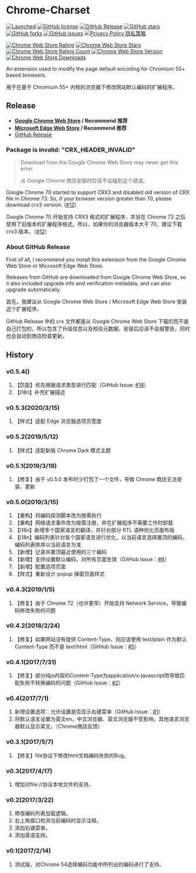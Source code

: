 # Chrome-Charset
[![Launched](https://img.shields.io/badge/Chrome--Charset-launched-brightgreen.svg)](https://github.com/jinliming2/Chrome-Charset)
[![GitHub license](https://img.shields.io/badge/license-MIT-blue.svg)](https://raw.githubusercontent.com/jinliming2/Chrome-Charset/master/LICENSE)
[![GitHub Release](https://img.shields.io/github/release/jinliming2/Chrome-Charset.svg)](https://github.com/jinliming2/Chrome-Charset/releases)
[![GitHub stars](https://img.shields.io/github/stars/jinliming2/Chrome-Charset.svg)](https://github.com/jinliming2/Chrome-Charset/stargazers)
[![GitHub forks](https://img.shields.io/github/forks/jinliming2/Chrome-Charset.svg)](https://github.com/jinliming2/Chrome-Charset/network)
[![GitHub issues](https://img.shields.io/github/issues/jinliming2/Chrome-Charset.svg)](https://github.com/jinliming2/Chrome-Charset/issues)
[![Privacy Policy 隐私策略](https://img.shields.io/badge/Privacy--Policy-隐私策略-f74455.svg)](./PrivacyPolicy.md)

[![Chrome Web Store Rating](https://img.shields.io/chrome-web-store/rating/oenllhgkiiljibhfagbfogdbchhdchml.svg)](https://chrome.google.com/webstore/detail/oenllhgkiiljibhfagbfogdbchhdchml)
[![Chrome Web Store Stars](https://img.shields.io/chrome-web-store/stars/oenllhgkiiljibhfagbfogdbchhdchml.svg)](https://chrome.google.com/webstore/detail/oenllhgkiiljibhfagbfogdbchhdchml)
[![Chrome Web Store Rating Count](https://img.shields.io/chrome-web-store/rating-count/oenllhgkiiljibhfagbfogdbchhdchml.svg)](https://chrome.google.com/webstore/detail/oenllhgkiiljibhfagbfogdbchhdchml)
[![Chrome Web Store Version](https://img.shields.io/chrome-web-store/v/oenllhgkiiljibhfagbfogdbchhdchml.svg)](https://chrome.google.com/webstore/detail/oenllhgkiiljibhfagbfogdbchhdchml)
[![Chrome Web Store Downloads](https://img.shields.io/chrome-web-store/d/oenllhgkiiljibhfagbfogdbchhdchml.svg)](https://chrome.google.com/webstore/detail/oenllhgkiiljibhfagbfogdbchhdchml)


An extension used to modify the page default encoding for Chromium 55+ based browsers.

用于在基于 Chromium 55+ 内核的浏览器下修改网站默认编码的扩展程序。

## Release
- **[Google Chrome Web Store](https://chrome.google.com/webstore/detail/oenllhgkiiljibhfagbfogdbchhdchml) / Recommend 推荐**
- **[Microsoft Edge Web Store](https://microsoftedge.microsoft.com/addons/detail/ljameaionljangkhnobkellagnjjohno) / Recommend 推荐**
- [GitHub Release](https://github.com/jinliming2/Chrome-Charset/releases)

### Package is invalid: "CRX_HEADER_INVALID"
> Download from the Google Chrome Web Store may never get this error.
>
> 从 Google Chrome 商店安装时应该不会碰到这个错误。

Google Chrome 70 started to support CRX3 and disabled old version of CRX file in Chrome 73. So, if your browser version greater than 70, please download crx3 version. ([#12](https://github.com/jinliming2/Chrome-Charset/issues/12))

Google Chrome 70 开始支持 CRX3 格式的扩展程序，并且在 Chrome 73 之后禁用了旧版本的扩展程序格式。所以，如果你的浏览器版本大于 70，建议下载 crx3 版本。（[#12](https://github.com/jinliming2/Chrome-Charset/issues/12)）

### About GitHub Release
First of all, I recommend you install this extension from the Google Chrome Web Store or Microsoft Edge Web Store.

Releases from GitHub are downloaded from Google Chrome Web Store, so it also included upgrade info and verification metadata, and can also upgrade automatically.

首先，我建议从 Google Chrome Web Store / Microsoft Edge Web Store 安装这个扩展程序。

GitHub Release 中的 crx 文件都是从 Google Chrome Web Store 下载的而不是自己打包的，所以包含了升级信息以及校验元数据，安装后应该不会报警告，同时也会自动到商店检查更新。

## History
### v0.5.4()
1. 【匹配】优先根据请求类型进行匹配（GitHub Issue: [#18](https://github.com/jinliming2/Chrome-Charset/issues/18)）
2. 【i18n】补充扩展描述

### v0.5.3(2020/3/15)
1. 【样式】适配 Edge 浏览器选项页宽度

### v0.5.2(2019/5/12)
1. 【样式】适配新版 Chrome Dark 模式主题

### v0.5.1(2019/3/19)
1. 【修复】由于 v0.5.0 发布时少打包了一个文件，导致 Chrome 商店无法安装、更新

### v0.5.0(2019/3/15)
1. 【重构】将编码探测脚本改为按需执行
2. 【重构】网络请求事件改为按需注册，并在扩展程序不需要工作时卸载
3. 【i18n】新增多个国家语言的翻译，并针对部分 RTL 语种优化页面布局
4. 【i18n】编码列表针对各个国家语言进行优化，以当前语言选择置顶的编码，编码列表排序以当前语言为准
5. 【新增】记录并置顶最近使用的三个编码
6. 【新增】支持设置默认编码，对所有页面生效（GitHub Issue：[#8](https://github.com/jinliming2/Chrome-Charset/issues/8)）
7. 【新增】配置选项页面
8. 【样式】重新设计 popup 弹窗页面样式

### v0.4.3(2019/1/5)
1. 【修复】由于 Chrome 72（也许更早）开始支持 Network Service，导致编码修改失败的问题

### v0.4.2(2018/2/24)
1. 【修复】如果网站没有提供 Content-Type，则应该使用 text/plain 作为默认 Content-Type 而不是 text/html（GitHub Issue：[#5](https://github.com/jinliming2/Chrome-Charset/issues/5)）

### v0.4.1(2017/7/31)
1. 【修复】部分纯js内容的Content-Type为application/x-javascript而导致匹配失败不转换编码的问题（GitHub Issue：[#2](https://github.com/jinliming2/Chrome-Charset/issues/2)）

### v0.4(2017/7/1)
1. 新增设置选项：允许设置是否显示右键菜单（GitHub Issue：[#1](https://github.com/jinliming2/Chrome-Charset/issues/1)）
2. 将默认语言设置为英文en，中文浏览器、英文浏览器不受影响，其他语言浏览器默认显示英文。（Chrome商店反馈）

### v0.3.1(2017/5/7)
1. 【修复】file协议下修改html文档编码失败的Bug。

### v0.3(2017/4/17)
1. 增加对file://协议本地文件的支持。

### v0.2(2017/3/22)
1. 修改编码列表加载逻辑。
2. 右上角窗口检测当前编码时显示注释。
3. 添加右键菜单。
4. 添加英语支持。

### v0.1(2017/2/14)
1. 测试版，对Chrome 54选择编码功能中所列出的编码进行了支持。

